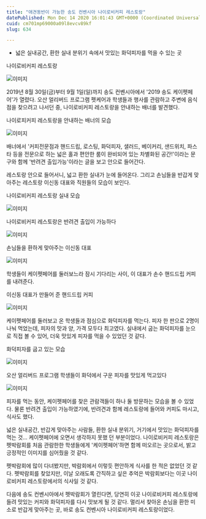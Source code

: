 ```yaml
---
title: "애견동반이 가능한 송도 컨벤시아 나이로비커피 레스토랑"
datePublished: Mon Dec 14 2020 16:01:43 GMT+0000 (Coordinated Universal Time)
cuid: cm701mp69000a09l8evcv89kf
slug: 634

---
```



- 넓은 실내공간, 환한 실내 분위기 속에서 맛있는 화덕피자를 먹을 수 있는 곳

나이로비커피 레스토랑

![이미지](https://cdn.hashnode.com/res/hashnode/image/upload/v1739251806870/693f7dac-ed41-4ca0-b58f-d855c337e432.jpeg)

2019년 8월 30일(금)부터 9월 1일(일)까지 송도 컨벤시아에서 '2019 송도 케이펫페어'가 열렸다. 오산 얼리버드 프로그램 펫케어과 학생들과 행사를 관람하고 주변에 음식점을 찾으려고 나서던 중, 나이로비커피 레스토랑을 안내하는 배너를 발견했다.

나이로피커피 레스토랑을 안내하는 배너의 모습

![이미지](https://cdn.hashnode.com/res/hashnode/image/upload/v1739251808957/f6f09a86-85c6-4a4c-b648-ef70b88a3bcf.jpeg)

배너에서 '커피전문점과 핸드드립, 로스팅, 화덕피자, 샐러드, 베이커리, 샌드위치, 파스타 등을 전문으로 하는 넓은 홀과 편안한 룸이 완비되어 있는 차별화된 공간!'이라는 문구와 함께 '반려견 출입가능'이라는 글을 보고 안으로 들어간다.

레스토랑 안으로 들어서니, 넓고 환한 실내가 눈에 들어온다. 그리고 손님들을 반갑게 맞아주는 레스토랑 이신동 대표와 직원들의 모습이 보인다.

나이로비커피 레스토랑 실내 모습

![이미지](https://cdn.hashnode.com/res/hashnode/image/upload/v1739251811205/e9d77546-9718-48a0-9e75-df54d0a15167.jpeg)

나이로비커피 레스토랑은 반려견 출입이 가능하다

![이미지](https://cdn.hashnode.com/res/hashnode/image/upload/v1739251813705/6a74c6fa-abf9-4e4b-8260-192dec8df1a8.jpeg)

손님들을 환하게 맞아주는 이신동 대표

![이미지](https://cdn.hashnode.com/res/hashnode/image/upload/v1739251816166/8fc5d5f9-f06d-4e77-b710-0c524787bea7.jpeg)

학생들이 케이펫페어를 둘러보느라 잠시 기다리는 사이, 이 대표가 손수 핸드드립 커피를 내려준다.

이신동 대표가 만들어 준 핸드드립 커피

![이미지](https://cdn.hashnode.com/res/hashnode/image/upload/v1739251818375/96e1ef9d-88e7-4b62-aecf-1f35fde80e3b.jpeg)

케이펫페어를 둘러보고 온 학생들과 점심으로 화덕피자를 먹는다. 피자 한 판으로 2명이 나눠 먹었는데, 피자의 맛과 양, 가격 모두다 최고였다. 실내에서 굽는 화덕피자를 눈으로 직접 볼 수 있어, 더욱 맛있게 피자를 먹을 수 있었던 것 같다.

화덕피자를 굽고 있는 모습

![이미지](https://cdn.hashnode.com/res/hashnode/image/upload/v1739251820788/d8db148d-07cd-4135-9e84-c3e6273e9a79.jpeg)

오산 얼리버드 프로그램 학생들이 화덕에서 구운 피자를 맛있게 먹고있다

![이미지](https://cdn.hashnode.com/res/hashnode/image/upload/v1739251823542/064d9fd1-a79a-472a-9253-f3cb35599c85.jpeg)

피자를 먹는 동안, 케이펫페어를 찾은 관람객들이 하나 둘 방문하는 모습을 볼 수 있었다. 물론 반려견 출입이 가능하였기에, 반려견과 함께 레스토랑에 들어와 커피도 마시고, 식사도 했다.

넓은 실내공간, 반갑게 맞아주는 사람들, 환한 실내 분위기, 거기에서 맛있는 화덕피자를 먹는 것… 케이펫페어에 오면서 생각하지 못했 던 부분이었다. 나이로비커피 레스토랑은 펫박람회를 처음 관람한한 학생들에게 '케이펫페어'하면 함께 떠오르는 곳으로서, 밝고 긍정적인 이미지를 심어줬을 것 같다.

펫박람회에 많이 다녀봤지만, 박람회에서 이렇듯 편안하게 식사를 한 적은 없었던 것 같다. 펫박람회를 찾았지만, 이날 오래도록 간직하고 싶은 추억은 박람회보다는 이곳 나이로비커피 레스토랑에서의 식사일 것 같다.

다음에 송도 컨벤시아에서 펫박람회가 열린다면, 당연히 이곳 나이로비커피 레스토랑에 들려 맛있는 커피와 화덕피자를 다시 맛보게 될 것 같다. 멀리서 찾아온 손님을 환한 미소로 반갑게 맞아주는 곳, 바로 송도 컨벤시아 나이로비커피 레스토랑이었다.